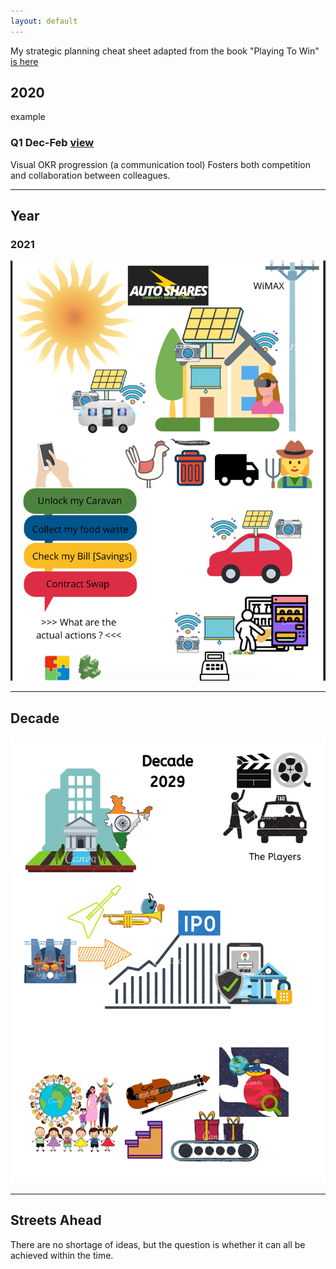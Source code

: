 ```yaml
---
layout: default
---
```


<!-- Still working out the exact format for this but it will include:
* The 'Comics' as I envisioned them at the time
* An updated version to reflect ones that were completed (tick) or removed (no longer necessary)
* Some reference or indication of the amount of time everything took (to get better at predicting)

But my gut tells me that the volume/significance of what we achieve (in a post-information age) is more limited by the ability to visualise what we truly want, more so than seeking time-based 'Agile' optimisations (although, of course, there are productivity ceilings that might need to be overcome e.g. by hiring more sales people). -->

My strategic planning cheat sheet adapted from the book "Playing To Win" [is here](../assets/img/p2w-min.jpg)


## 2020

example

### Q1 Dec-Feb [view](../assets/img/21jan.png)

Visual OKR progression (a communication tool)
Fosters both competition and collaboration between colleagues.

*** 

## Year

### 2021

![](../assets/img/masterplan-min.png)

***

## Decade 

![](../assets/img/2029.png)

***

## Streets Ahead

There are no shortage of ideas, but the question is whether it can all be achieved within the time.

<!-- Life in Weeks Glitch applet to condense information space -->